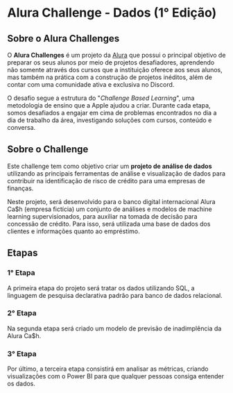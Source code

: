 # Alura Challenge - Dados (1° Edição)

## Sobre o Alura Challenges

O **Alura Challenges** é um projeto da [Alura](https://www.alura.com.br/) que possui o principal objetivo de preparar os seus alunos por meio de projetos desafiadores, aprendendo não somente através dos cursos que a instituição oferece aos seus alunos, mas também na prática com a construção de projetos inéditos, além de contar com uma comunidade ativa e exclusiva no Discord.

O desafio segue a estrutura do "*Challenge Based Learning*", uma metodologia de ensino que a Apple ajudou a criar. Durante cada etapa, somos desafiados a engajar em cima de problemas encontrados no dia a dia de trabalho da área, investigando soluções com cursos, conteúdo e conversa.

## Sobre o Challenge

Este challenge tem como objetivo criar um **projeto de análise de dados** utilizando as principais ferramentas de análise e visualização de dados para contribuir na identificação de risco de crédito para uma empresas de finanças.

Neste projeto, será desenvolvido para o banco digital internacional Alura Ca$h (empresa fictícia) um conjunto de análises e modelos de machine learning supervisionados, para auxiliar na tomada de decisão para concessão de crédito. Para isso, será utilizada uma base de dados dos clientes e informações quanto ao empréstimo.

## Etapas

### 1° Etapa

A primeira etapa do projeto será tratar os dados utilizando SQL, a linguagem de pesquisa declarativa padrão para banco de dados relacional.

### 2° Etapa

Na segunda etapa será criado um modelo de previsão de inadimplência da Alura Ca$h.

### 3° Etapa

Por último, a terceira etapa consistirá em analisar as métricas, criando visualizações com o Power BI para que qualquer pessoas consiga entender os dados.
